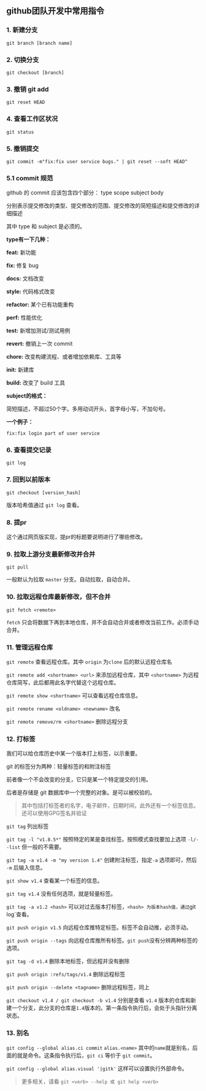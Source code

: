 ## github团队开发中常用指令

### 1. 新建分支

`git branch [branch name]`

### 2. 切换分支

`git checkout [branch]`

### 3. 撤销 git add

`git reset HEAD`

### 4. 查看工作区状况

`git status`

### 5. 撤销提交

`git commit -m"fix:fix user service bugs." | git reset --soft HEAD^`

### 5.1 commit 规范

github 的 commit 应该包含四个部分： type scope subject body

分别表示提交修改的类型、提交修改的范围、提交修改的简短描述和提交修改的详细描述

其中 type 和 subject 是必须的。

**type有一下几种：**

**feat:** 新功能

**fix:** 修复 bug

**docs:** 文档改变

**style:** 代码格式改变

**refactor:** 某个已有功能重构

**perf:** 性能优化

**test:** 新增加测试/测试用例

**revert:** 撤销上一次 commit

**chore:** 改变构建流程、或者增加依赖库、工具等

**init:** 新建库

**build:** 改变了 build 工具

**subject的格式：**

简短描述，不超过50个字。多用动词开头，首字母小写，不加句号。

**一个例子：**

`fix:fix login part of user service`

### 6. 查看提交记录

`git log`

### 7. 回到以前版本

`git checkout [version_hash]`

版本哈希值通过 `git log` 查看。

### 8. 提pr

这个通过网页版实现，提pr的标题要说明进行了哪些修改。

### 9. 拉取上游分支最新修改并合并

`git pull`

一般默认为拉取 `master` 分支。自动拉取，自动合并。

### 10. 拉取远程仓库最新修改，但不合并

`git fetch <remote>`

`fetch` 只会将数据下再到本地仓库，并不会自动合并或者修改当前工作。必须手动合并。

### 11. 管理远程仓库
                                   
`git remote` 查看远程仓库。其中 `origin` 为`clone` 后的默认远程仓库名
 
`git remote add <shortname> <url>` 来添加远程仓库，其中 `<shortname>` 为远程仓库简写，此后都用此名字代替这个远程仓库。
 
`git remote show <shortname>` 可以查看远程仓库信息。

`git remote rename <oldname> <newname>` 改名

`git remote remove/rm <shortname>` 删除远程分支

### 12. 打标签 

我们可以给仓库历史中某一个版本打上标签，以示重要。

git 的标签分为两种：轻量标签的和附注标签

前者像一个不会改变的分支，它只是某一个特定提交的引用。

后者是存储是 git 数据库中一个完整的对象。是可以被校验的。

>其中包括打标签者的名字，电子邮件，日期时间，此外还有一个标签信息。还可以使用GPG签名并验证

`git tag` 列出标签

`git tag -l "v1.8.5*"` 按照特定的某是查找标签。按照模式查找要加上选项 `-l/--list` 但一般的不需要。

`git tag -a v1.4 -m "my version 1.4"` 创建附注标签，指定`-a` 选项即可，然后 `-m` 后输入信息。

`git show v1.4` 查看某一个标签的信息。

`git tag v1.4` 没有任何选项，就是轻量标签。

`git tag -a v1.2 <hash>` 可以对过去版本打标签，`<hash> 为版本hash值，通过`git log`查看。

`git push origin v1.5` 向远程仓库推特定标签。标签不会自动推，必须手动。

`git push origin --tags` 向远程仓库推所有标签。`git push`没有分辨两种标签的选项。

`git tag -d v1.4` 删除本地标签，但远程并没有删除

`git push origin :refs/tags/v1.4` 删除远程标签

`git push origin --delete <tagname>` 删除远程标签，同上

`git checkout v1.4 / git checkout -b v1.4` 分别是查看 `v1.4` 版本的仓库和新建一个分支，此分支的仓库是`1.4`版本的。第一条指令执行后，会处于头指针分离状态。

### 13. 别名

`git config --global alias.ci commit` `alias.<name>` 其中的`name`就是别名，后面的就是命令。这条指令执行后，`git ci` 等价于 `git commit`。

`git config --global alias.visual '|gitk'` 这样可以设置执行外部命令。

>更多相关，请看 `git <verb> --help 或 git help <verb>`
